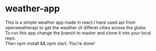 # weather-app
This is a simple weather app made in react.I have used api from openweatherapi to get the weather of differet cities across the globe.
<br>
To run this app change the branch to master and clone it into your local repo.
<br>
Then npm install && npm start.
You're done!

